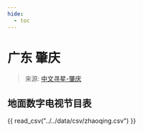 ```yaml
---
hide:
  - toc
---
```


# 广东 肇庆

> 来源: [中文寻星-肇庆](http://dtmb.saoing.com/zhaoqing.htm)

## 地面数字电视节目表

{{ read_csv("../../data/csv/zhaoqing.csv") }}
